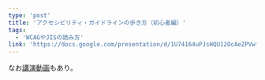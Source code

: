 ```yaml
---
type: 'post'
title: 'アクセシビリティ・ガイドラインの歩き方（初心者編）'
tags:
  - 'WCAGやJISの読み方'
link: 'https://docs.google.com/presentation/d/1U74164uPJsHQU12OcAeZPVwfwCzAWJy6hSPZyCxG8kM/edit?usp=sharing'
---
```

なお[講演動画](https://freshlive.tv/tech-conference/168860?start=8867)もあり。